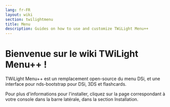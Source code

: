 ```yaml
---
lang: fr-FR
layout: wiki
section: twilightmenu
title: Menu
description: Guides on how to use and customize TWiLight Menu++
---
```


# Bienvenue sur le wiki TWiLight Menu++ !

TWiLight Menu++ est un remplacement open-source du menu DSi, et une interface pour nds-bootstrap pour DSi, 3DS et flashcards.

Pour plus d'informations pour l'installer, cliquez sur la page correspondant à votre console dans la barre latérale, dans la section Installation.
